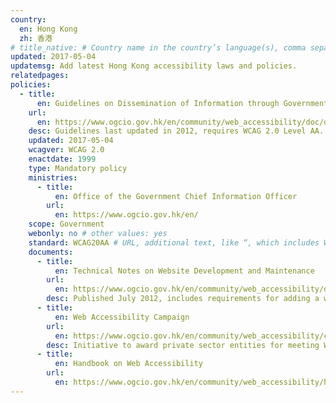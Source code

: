 ```yaml
---
country:
  en: Hong Kong
  zh: 香港
# title_native: # Country name in the country’s language(s), comma separated. For Switzerland: Schweiz, Suisse, Svizzera, Svizra
updated: 2017-05-04
updatemsg: Add latest Hong Kong accessibility laws and policies.
relatedpages:
policies:
  - title:  
      en: Guidelines on Dissemination of Information through Government Websites
    url:
      en: https://www.ogcio.gov.hk/en/community/web_accessibility/doc/disseminationguidelines.pdf
    desc: Guidelines last updated in 2012, requires WCAG 2.0 Level AA.
    updated: 2017-05-04
    wcagver: WCAG 2.0
    enactdate: 1999
    type: Mandatory policy
    ministries:
      - title:
          en: Office of the Government Chief Information Officer
        url:
          en: https://www.ogcio.gov.hk/en/
    scope: Government
    webonly: no # other values: yes
    standard: WCAG20AA # URL, additional text, like “, which includes WCAG 2.0 verbatim without modifications for Web content, and WCAG 2.0 as interpreted by WCAG2ICT for non-Web documentation and software.” is taken programatically from the standards.yaml document in _data to avoid different text for the same content.
    documents:
      - title:
          en: Technical Notes on Website Development and Maintenance
        url:
          en: https://www.ogcio.gov.hk/en/community/web_accessibility/doc/technical_notes.pdf
        desc: Published July 2012, includes requirements for adding a web accessibility conformance logo to document WCAG 2.0 Level AA conformance.
      - title:
          en: Web Accessibility Campaign
        url:
          en: https://www.ogcio.gov.hk/en/community/web_accessibility/campaign/index.htm
        desc: Initiative to award private sector entities for meeting WCAG 2.0 Level AA with various levels of recognition that depend upon the level of conformance.
      - title:
          en: Handbook on Web Accessibility
        url:
          en: https://www.ogcio.gov.hk/en/community/web_accessibility/handbook/
---
```

